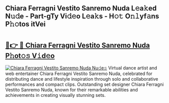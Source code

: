 ## Chiara Ferragni Vestito Sanremo Nuda L𝚎a𝚔ed N𝚞𝚍e - Part-gTy Vi𝚍𝚎o L𝚎a𝚔s - H𝚘𝚝 O𝚗𝚕yf𝚊ns P𝚑𝚘tos itVei

# <h2><a href="http://kfdn9h.oniu.top/?m=Chiara+Ferragni+Vestito+Sanremo+Nuda">🔗👉 🔴 Chiara Ferragni Vestito Sanremo Nuda P𝚑ot𝚘𝚜 V𝚒d𝚎o</a></h2>

[![Chiara Ferragni Vestito Sanremo Nuda Nu𝚍e𝚜](https://i.imgur.com/0qMVB7G.gif)](http://kfdn9h.oniu.top/?m=Chiara+Ferragni+Vestito+Sanremo+Nuda)
Virtual dance artist and web entertainer Chiara Ferragni Vestito Sanremo Nuda, celebrated for distributing dance and lifestyle inspiration through solo and collaborative performances and compact clips. Outstanding set designer Chiara Ferragni Vestito Sanremo Nuda, known for their remarkable abilities and achievements in creating visually stunning sets.  
